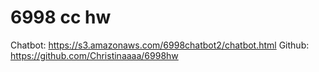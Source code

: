 # 6998 cc hw
Chatbot: https://s3.amazonaws.com/6998chatbot2/chatbot.html
Github: https://github.com/Christinaaaa/6998hw

